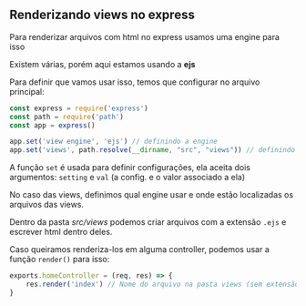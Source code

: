 ## Renderizando views no express
Para renderizar arquivos com html no express usamos uma engine para isso

Existem várias, porém aqui estamos usando a **ejs**

Para definir que vamos usar isso, temos que configurar no arquivo principal:
```js
const express = require('express')
const path = require('path')
const app = express()

app.set('view engine', 'ejs') // definindo a engine
app.set('views', path.resolve(__dirname, "src", "views")) // definindo onde buscar os arquivos das views
```

A função `set` é usada para definir configurações, ela aceita dois argumentos: `setting` e `val` (a config. e o valor associado a ela)

No caso das views, definimos qual engine usar e onde estão localizadas os arquivos das views.

Dentro da pasta *src/views* podemos criar arquivos com a extensão `.ejs` e escrever html dentro deles.

Caso queiramos renderiza-los em alguma controller, podemos usar a função `render()` para isso:
```js
exports.homeController = (req, res) => {
    res.render('index') // Nome do arquivo na pasta views (sem extensão)
}
```